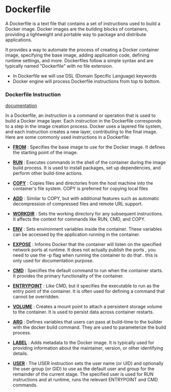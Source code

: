 # Dockerfile
A Dockerfile is a text file that contains a set of instructions used to build a Docker image. Docker images are the building blocks of containers, providing a lightweight and portable way to package and distribute applications.

It provides a way to automate the process of creating a Docker container image, specifying the base image, adding application code, defining runtime settings, and more. Dockerfiles follow a simple syntax and are typically named "Dockerfile" with no file extension.
- In Dockerfile we will use DSL (Domain Specific Language) keywords
- Docker engine will process Dockerfile instructions from top to bottom.

### Dockerfile Instruction 
[documentation](https://docs.docker.com/engine/reference/builder/#overview)

In a Dockerfile, an instruction is a command or operation that is used to build a Docker image layer. Each instruction in the Dockerfile corresponds to a step in the image creation process. Docker uses a layered file system, and each instruction creates a new layer, contributing to the final image. Here are some commonly used instructions in a Dockerfile:

 - <u>**FROM**</u> : Specifies the base image to use for the Docker image. It defines the starting point of the image.

 - <u>**RUN**</u> : Executes commands in the shell of the container during the image build process. It is used to install packages, set up dependencies, and perform other build-time actions.

 - <u>**COPY**</u> : Copies files and directories from the host machine into the container's file system. COPY is preferred for copying local files
 
 - <u>**ADD**</u> : Similar to COPY, but with additional features such as automatic decompression of compressed files and remote URL support.

 - <u>**WORKDIR**</u> : Sets the working directory for any subsequent instructions. It affects the context for commands like RUN, CMD, and COPY.

 - <u>**ENV**</u> : Sets environment variables inside the container. These variables can be accessed by the application running in the container.

 - <u>**EXPOSE**</u> : Informs Docker that the container will listen on the specified network ports at runtime. It does not actually publish the ports , you need to use the -p flag when running the container to do that . this is only used for documentation purpose.

 - <u>**CMD**</u> : Specifies the default command to run when the container starts. It provides the primary functionality of the container.

 - <u>**ENTRYPOINT**</u> : Like CMD, but it specifies the executable to run as the entry point of the container. It is often used for defining a command that cannot be overridden.

 - <u>**VOLUME**</u> : Creates a mount point to attach a persistent storage volume to the container. It is used to persist data across container restarts.

 - <u>**ARG**</u> : Defines variables that users can pass at build-time to the builder with the docker build command. They are used to parameterize the build process.

 - <u>**LABEL**</u> : Adds metadata to the Docker image. It is typically used for providing information about the maintainer, version, or other identifying details.

 - <u>**USER**</u> : The USER instruction sets the user name (or UID) and optionally the user group (or GID) to use as the default user and group for the remainder of the current stage. The specified user is used for RUN instructions and at runtime, runs the relevant ENTRYPOINT and CMD commands.